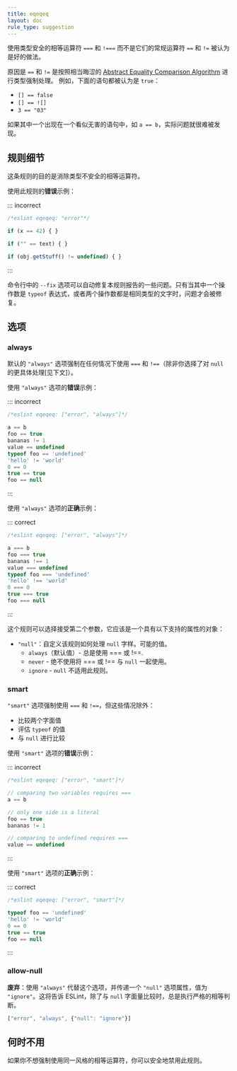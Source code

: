 ```yaml
---
title: eqeqeq
layout: doc
rule_type: suggestion
---
```


使用类型安全的相等运算符 `===` 和 `!===` 而不是它们的常规运算符 `==` 和 `!=` 被认为是好的做法。

原因是 `==` 和 `!=` 是按照相当晦涩的 [Abstract Equality Comparison Algorithm](https://www.ecma-international.org/ecma-262/5.1/#sec-11.9.3) 进行类型强制处理。
例如，下面的语句都被认为是 `true`：

* `[] == false`
* `[] == ![]`
* `3 == "03"`

如果其中一个出现在一个看似无害的语句中，如 `a == b`，实际问题就很难被发现。

## 规则细节

这条规则的目的是消除类型不安全的相等运算符。

使用此规则的**错误**示例：

::: incorrect

```js
/*eslint eqeqeq: "error"*/

if (x == 42) { }

if ("" == text) { }

if (obj.getStuff() != undefined) { }
```

:::

命令行中的 `--fix` 选项可以自动修复本规则报告的一些问题。只有当其中一个操作数是 `typeof` 表达式，或者两个操作数都是相同类型的文字时，问题才会被修复。

## 选项

### always

默认的 `"always"` 选项强制在任何情况下使用 `===` 和 `!==`（除非你选择了对 `null` 的更具体处理[见下文]）。

使用 `"always"` 选项的**错误**示例：

::: incorrect

```js
/*eslint eqeqeq: ["error", "always"]*/

a == b
foo == true
bananas != 1
value == undefined
typeof foo == 'undefined'
'hello' != 'world'
0 == 0
true == true
foo == null

```

:::

使用 `"always"` 选项的**正确**示例：

::: correct

```js
/*eslint eqeqeq: ["error", "always"]*/

a === b
foo === true
bananas !== 1
value === undefined
typeof foo === 'undefined'
'hello' !== 'world'
0 === 0
true === true
foo === null

```

:::

这个规则可以选择接受第二个参数，它应该是一个具有以下支持的属性的对象：

* `"null"`：自定义该规则如何处理 `null` 字样。可能的值。
    * `always`（默认值）- 总是使用 === 或 !==.
    * `never` - 绝不使用将 === 或 !== 与 `null` 一起使用。
    * `ignore` - `null` 不适用此规则。

### smart

`"smart"` 选项强制使用 `===` 和 `!==`，但这些情况除外：

* 比较两个字面值
* 评估 `typeof` 的值
* 与 `null` 进行比较

使用 `"smart"` 选项的**错误**示例：

::: incorrect

```js
/*eslint eqeqeq: ["error", "smart"]*/

// comparing two variables requires ===
a == b

// only one side is a literal
foo == true
bananas != 1

// comparing to undefined requires ===
value == undefined
```

:::

使用 `"smart"` 选项的**正确**示例：

::: correct

```js
/*eslint eqeqeq: ["error", "smart"]*/

typeof foo == 'undefined'
'hello' != 'world'
0 == 0
true == true
foo == null
```

:::

### allow-null

**废弃**：使用 `"always"` 代替这个选项，并传递一个 `"null"` 选项属性，值为 `"ignore"`。这将告诉 ESLint，除了与 `null` 字面量比较时，总是执行严格的相等判断。

```js
["error", "always", {"null": "ignore"}]
```

## 何时不用

如果你不想强制使用同一风格的相等运算符，你可以安全地禁用此规则。
